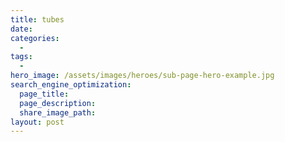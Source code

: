 ```yaml
---
title: tubes
date:
categories:
  -
tags:
  -
hero_image: /assets/images/heroes/sub-page-hero-example.jpg
search_engine_optimization:
  page_title:
  page_description:
  share_image_path:
layout: post
---
```

